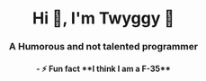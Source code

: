 <h1 align="center">Hi 👋, I'm Twyggy 🦆</h1>
<h3 align="center">A Humorous and not talented programmer</h3>

<h4 align="center">
- ⚡ Fun fact **I think I am a F-35**    
</h4>
